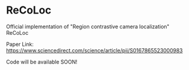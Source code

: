 # ReCoLoc
Official implementation of "Region contrastive camera localization" ReCoLoc

Paper Link: https://www.sciencedirect.com/science/article/pii/S0167865523000983

Code will be available SOON!
